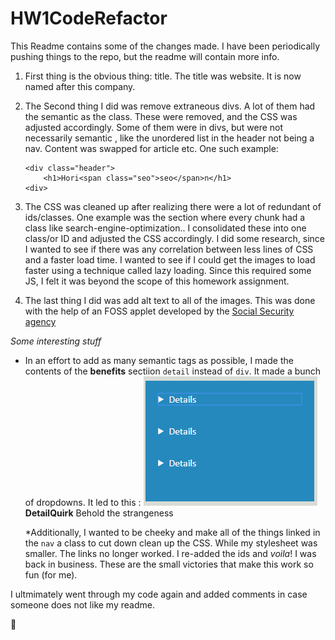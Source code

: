 # HW1CodeRefactor

This Readme contains some of the changes made. I have been periodically pushing things to the repo, but the readme will contain more info. 

1. First thing is the obvious thing: title. The title was website. It is now named after this company.
2. The Second thing I did was remove extraneous divs. A lot of them had the semantic as the class. These were removed, and the CSS was adjusted accordingly. Some of them were in divs, but were not necessarily semantic , like the unordered list in the header not being a nav.
Content was swapped for article etc. One such example: 

    ```
   <div class="header">
        <h1>Hori<span class="seo">seo</span>n</h1>
    <div>
    ``` 
    
3. The CSS was cleaned up after realizing there were a lot of redundant of ids/classes. One example was the section where every chunk had a class like search-engine-optimization.. I consolidated these into one class/or ID and adjusted the CSS accordingly. I did some research, since I wanted to see if there was any correlation between less lines of CSS and a faster load time. I wanted to see if I could get the images to load faster using a technique called lazy loading. Since this required some JS, I felt it was beyond the scope of this homework assignment. 

4. The last thing I did was add alt text to all of the images. This was done with the help of an FOSS applet developed by the [Social Security agency](https://www.ssa.gov/accessibility/andi/help/install.html)

*Some interesting stuff*

* In an effort to add as many semantic tags as possible, I made the contents of the **benefits** sectiion  `detail` instead of `div`. It made a bunch of dropdowns. It led to this :
    ![](./detailsquirk.png)
    **DetailQuirk** Behold the strangeness

    *Additionally, I wanted to be cheeky and make all of the things linked in the `nav` a class to cut down clean up the CSS. While my stylesheet was smaller. The links no longer worked. I re-added the ids and _voila_! I was back in business. These are the small victories that make this work so fun (for me).



I ultmimately went through my code again and added comments in case someone does not like my readme.

:dog: